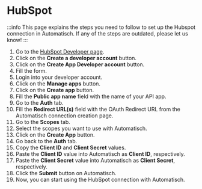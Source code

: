 # HubSpot

:::info
This page explains the steps you need to follow to set up the Hubspot connection in Automatisch. If any of the steps are outdated, please let us know!
:::

1. Go to the [HubSpot Developer page](https://developers.hubspot.com/).
2. Click on the **Create a developer account** button.
3. Click on the **Create App Developer account** button.
4. Fill the form.
5. Login into your developer account.
6. Click on the **Manage apps** button.
7. Click on the **Create app** button.
8. Fill the **Public app name** field with the name of your API app.
9. Go to the **Auth** tab.
10. Fill the **Redirect URL(s)** field with the OAuth Redirect URL from the Automatisch connection creation page.
11. Go to the **Scopes** tab.
12. Select the scopes you want to use with Automatisch.
13. Click on the **Create App** button.
14. Go back to the **Auth** tab.
15. Copy the **Client ID** and **Client Secret** values.
16. Paste the **Client ID** value into Automatisch as **Client ID**, respectively.
17. Paste the **Client Secret** value into Automatisch as **Client Secret**, respectively.
18. Click the **Submit** button on Automatisch.
19. Now, you can start using the HubSpot connection with Automatisch.
